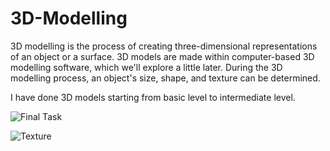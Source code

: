 # 3D-Modelling

3D modelling is the process of creating three-dimensional representations of an object or a surface. 
3D models are made within computer-based 3D modelling software, which we'll explore a little later.
During the 3D modelling process, an object's size, shape, and texture can be determined.
  
I have done 3D models starting from basic level to intermediate level.

![Final Task](https://user-images.githubusercontent.com/109935309/226095872-090cd2ee-536a-4a9f-a893-724516ff173e.png)

![Texture](https://user-images.githubusercontent.com/109935309/226095888-522e22e4-2af2-438d-91a9-4768469eeea3.png)             
                        
       
          
